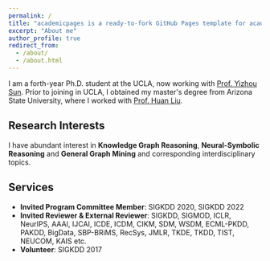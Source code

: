 ```yaml
---
permalink: /
title: "academicpages is a ready-to-fork GitHub Pages template for academic personal websites"
excerpt: "About me"
author_profile: true
redirect_from: 
  - /about/
  - /about.html
---
```


I am a forth-year Ph.D. student at the UCLA, now working with [Prof. Yizhou Sun](https://web.cs.ucla.edu/~yzsun/). Prior to joining in UCLA, I obtained my master's degree from Arizona State University, where I worked with [Prof. Huan Liu](https://www.public.asu.edu/~huanliu/).

Research Interests
---
I have abundant interest in **Knowledge Graph Reasoning**, **Neural-Symbolic Reasoning** and **General Graph Mining** and corresponding interdisciplinary topics.

Services
------
* **Invited Program Committee Member**: SIGKDD 2020, SIGKDD 2022
* **Invited Reviewer & External Reviewer**:
SIGKDD, SIGMOD, ICLR, NeurIPS, AAAI, IJCAI, ICDE, ICDM, CIKM, SDM, WSDM, ECML-PKDD, PAKDD, BigData, SBP-BRiMS, RecSys, JMLR, TKDE, TKDD, TIST, NEUCOM, KAIS etc.
* **Volunteer**: SIGKDD 2017

